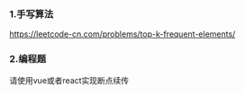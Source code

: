 ### 1.手写算法

https://leetcode-cn.com/problems/top-k-frequent-elements/




### 2.编程题

请使用vue或者react实现断点续传


